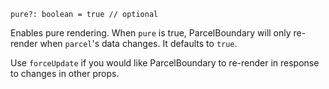 ```flow
pure?: boolean = true // optional
```

Enables pure rendering. When `pure` is true, ParcelBoundary will only re-render when `parcel`'s data changes. It defaults to `true`.

Use `forceUpdate` if you would like ParcelBoundary to re-render in response to changes in other props.
